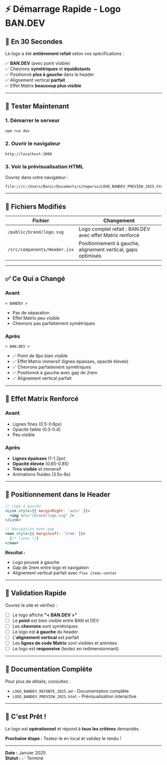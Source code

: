 # ⚡ Démarrage Rapide - Logo BAN.DEV

## 🎯 En 30 Secondes

Le logo a été **entièrement refait** selon vos spécifications :

✅ **BAN.DEV** (avec point visible)  
✅ Chevrons **symétriques** et **équidistants**  
✅ Positionné **plus à gauche** dans le header  
✅ Alignement vertical **parfait**  
✅ Effet Matrix **beaucoup plus visible**

---

## 🚀 Tester Maintenant

### 1. Démarrer le serveur
```powershell
npm run dev
```

### 2. Ouvrir le navigateur
```
http://localhost:3000
```

### 3. Voir la prévisualisation HTML
Ouvrez dans votre navigateur :
```
file:///c:/Users/Banic/Documents/siteperso/LOGO_BANDEV_PREVIEW_2025.html
```

---

## 📂 Fichiers Modifiés

| Fichier | Changement |
|---------|------------|
| `/public/brand/logo.svg` | Logo complet refait : BAN.DEV avec effet Matrix renforcé |
| `/src/components/Header.jsx` | Positionnement à gauche, alignement vertical, gaps optimisés |

---

## ✅ Ce Qui a Changé

### Avant
```
< BANDEV >
```
- Pas de séparation
- Effet Matrix peu visible
- Chevrons pas parfaitement symétriques

### Après
```
< BAN.DEV >
```
- ✅ Point de 6px bien visible
- ✅ Effet Matrix immersif (lignes épaisses, opacité élevée)
- ✅ Chevrons parfaitement symétriques
- ✅ Positionné à gauche avec gap de 2rem
- ✅ Alignement vertical parfait

---

## 🎨 Effet Matrix Renforcé

### Avant
- Lignes fines (0.5-0.6px)
- Opacité faible (0.3-0.4)
- Peu visible

### Après
- **Lignes épaisses** (1-1.2px)
- **Opacité élevée** (0.65-0.85)
- **Très visible** et immersif
- Animations fluides (3.5s-6s)

---

## 📐 Positionnement dans le Header

```jsx
// Logo à gauche
<Link style={{ marginRight: 'auto' }}>
  <img src="/brand/logo.svg" />
</Link>

// Navigation avec gap
<nav style={{ marginLeft: '2rem' }}>
  {/* liens */}
</nav>
```

**Résultat :**
- Logo poussé à gauche
- Gap de 2rem entre logo et navigation
- Alignement vertical parfait avec `flex items-center`

---

## 🎯 Validation Rapide

Ouvrez le site et vérifiez :

- [ ] Le logo affiche **"< BAN.DEV >"**
- [ ] Le **point** est bien visible entre BAN et DEV
- [ ] Les **chevrons** sont symétriques
- [ ] Le logo est **à gauche** du header
- [ ] L'**alignement vertical** est parfait
- [ ] Les **lignes de code Matrix** sont visibles et animées
- [ ] Le logo est **responsive** (testez en redimensionnant)

---

## 📖 Documentation Complète

Pour plus de détails, consultez :
- `LOGO_BANDEV_REFONTE_2025.md` - Documentation complète
- `LOGO_BANDEV_PREVIEW_2025.html` - Prévisualisation interactive

---

## 🎉 C'est Prêt !

Le logo est **opérationnel** et répond à **tous les critères** demandés.

**Prochaine étape :** Testez-le en local et validez le rendu !

---

**Date :** Janvier 2025  
**Statut :** ✅ Terminé